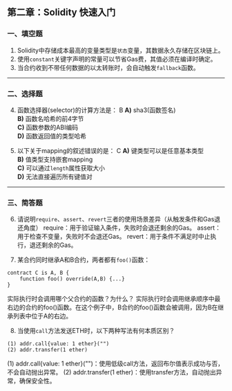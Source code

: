 ## 第二章：Solidity 快速入门

### 一、填空题

1. Solidity中存储成本最高的变量类型是`状态`变量，其数据永久存储在区块链上。  
2. 使用`constant`关键字声明的常量可以节省Gas费，其值必须在编译时确定。  
4. 当合约收到不带任何数据的以太转账时，会自动触发`fallback`函数。  

---

### 二、选择题

4. 函数选择器(selector)的计算方法是： B 
   **A)** sha3(函数签名)  
   **B)** 函数名哈希的前4字节  
   **C)** 函数参数的ABI编码  
   **D)** 函数返回值的类型哈希  

5. 以下关于mapping的叙述错误的是：  C
   **A)** 键类型可以是任意基本类型  
   **B)** 值类型支持嵌套mapping  
   **C)** 可以通过`length`属性获取大小  
   **D)** 无法直接遍历所有键值对  

---

### 三、简答题

6. 请说明`require`、`assert`、`revert`三者的使用场景差异（从触发条件和Gas退还角度）
require：用于验证输入条件，失败时会退还剩余的Gas。
assert：用于检查不变量，失败时不会退还Gas。
revert：用于条件不满足时中止执行，退还剩余的Gas。

7. 某合约同时继承A和B合约，两者都有`foo()`函数：

```solidity
contract C is A, B {
    function foo() override(A,B) {...}
}
```

实际执行时会调用哪个父合约的函数？为什么？
实际执行时会调用继承顺序中最右边的合约的foo()函数。在这个例子中，B合约的foo()函数会被调用，因为B在继承列表中位于A的右边。

8. 当使用`call`方法发送ETH时，以下两种写法有何本质区别？

```solidity
(1) addr.call{value: 1 ether}("")
(2) addr.transfer(1 ether)
```
(1) addr.call{value: 1 ether}("")：使用低级call方法，返回布尔值表示成功与否，不会自动抛出异常。
(2) addr.transfer(1 ether)：使用transfer方法，自动抛出异常，确保安全性。
